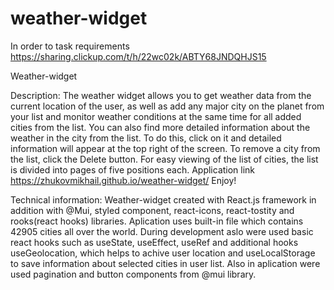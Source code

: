 # weather-widget

In order to task requirements https://sharing.clickup.com/t/h/22wc02k/ABTY68JNDQHJS15

Weather-widget

Description:
The weather widget allows you to get weather data from the current location of the user, as well as add any major city on the planet from your list and monitor weather conditions at the same time for all added cities from the list. You can also find more detailed information about the weather in the city from the list. To do this, click on it and detailed information will appear at the top right of the screen. To remove a city from the list, click the Delete button. For easy viewing of the list of cities, the list is divided into pages of five positions each.
Application link https://zhukovmikhail.github.io/weather-widget/
Enjoy!

Technical information:
Weather-widget created with React.js framework in addition with @Mui, styled component, react-icons, react-tostity and rooks(react hooks) libraries.
Aplication uses built-in file which contains 42905 cities all over the world.
During development aslo were used basic react hooks such as useState, useEffect, useRef and additional hooks useGeolocation, which helps to achive user location and  useLocalStorage to save information about selected cities in user list.
Also in aplication were used pagination and button components from @mui library.

